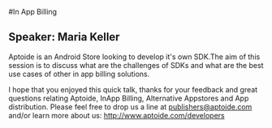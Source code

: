 #In App Billing
## Speaker: Maria Keller

Aptoide is an Android Store looking to develop it's own SDK.The aim of this session is to discuss what are the challenges of SDKs and what are the best use cases of other in app billing solutions.

I hope that you enjoyed this quick talk, thanks for your feedback and great questions relating Aptoide, InApp Billing, Alternative Appstores and App distribution. Please feel free to drop us a line at publishers@aptoide.com and/or learn more about us: http://www.aptoide.com/developers
